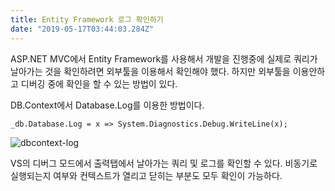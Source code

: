 ```yaml
---
title: Entity Framework 로그 확인하기
date: "2019-05-17T03:44:03.284Z"
---
```


ASP.NET MVC에서 Entity Framework를 사용해서 개발을 진행중에 실제로 쿼리가 날아가는 것을 확인하려면 외부툴을 이용해서 확인해야 했다. 하지만 외부툴을 이용안하고 디버깅 중에 확인을 할 수 있는 방법이 있다.

DB.Context에서 Database.Log를 이용한 방법이다.

```_db.Database.Log = x => System.Diagnostics.Debug.WriteLine(x);```

![dbcontext-log](./dbcontext-log.png)

VS의 디버그 모드에서 출력탭에서 날아가는 쿼리 및 로그를 확인할 수 있다. 비동기로 실행되는지 여부와 컨텍스트가 열리고 닫히는 부분도 모두 확인이 가능하다.

